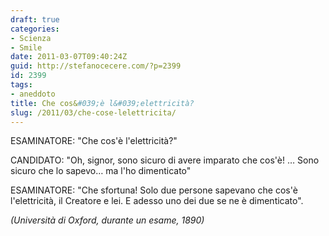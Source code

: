 ```yaml
---
draft: true
categories:
- Scienza
- Smile
date: 2011-03-07T09:40:24Z
guid: http://stefanocecere.com/?p=2399
id: 2399
tags:
- aneddoto
title: Che cos&#039;è l&#039;elettricità?
slug: /2011/03/che-cose-lelettricita/
---
```


ESAMINATORE: "Che cos'è l'elettricità?"
  
CANDIDATO: "Oh, signor, sono sicuro di avere imparato che cos'è! … Sono sicuro che lo sapevo… ma l'ho dimenticato"
  
ESAMINATORE: "Che sfortuna! Solo due persone sapevano che cos'è l'elettricità, il Creatore e lei. E adesso uno dei due se ne è dimenticato".
  
_(Università di Oxford, durante un esame, 1890)_